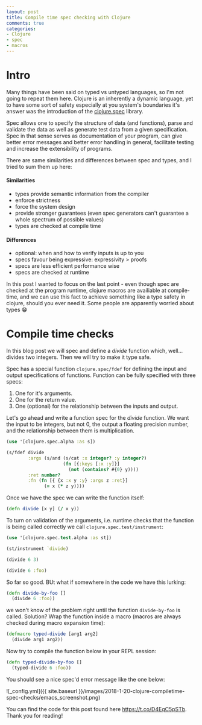 ```yaml
---
layout: post
title: Compile time spec checking with Clojure
comments: true
categories:
- Clojure
- spec
- macros
---
```


# Intro

Many things have been said on typed vs untyped languages, so I'm not going to repeat them here.
Clojure is an inherently a dynamic language, yet to have some sort of safety especially at you system's boundaries it's answer was the introduction of the [clojure.spec](https://clojure.org/guides/spec) library.

Spec allows one to specify the structure of data (and functions), parse and validate the data as well as generate test data from a given specification.
Spec in that sense serves as documentation of your program, can give better error messages and better error handling in general, facilitate testing and increase the extensibility of programs.

There are same similarities and differences between spec and types, and I tried to sum them up here:

#### Similarities

* types provide semantic information from the compiler
* enforce strictness
* force the system design
* provide stronger guarantees (even spec generators can't guarantee a whole spectrum of possible values)
* types are checked at compile time

#### Differences

* optional: when and how to verify inputs is up to you
* specs favour being expressive: expressivity > proofs
* specs are less efficient performance wise
* specs are checked at runtime

In this post I wanted to focus on the last point - even though spec are checked at the program runtime, clojure macros are availiable at compile-time, and we can use this fact to achieve something like a type safety in clojure, should you ever need it.
Some people are apparently worried about types :grin:

# Compile time checks

In this blog post we will spec and define a *divide* function which, well... divides two integers. Then we will try to make it type safe.

Spec has a special function `clojure.spec/fdef` for defining the input and output specifications of functions. Function can be fully specified with three specs:

1. One for it's arguments.
2. One for the return value.
3. One (optional) for the relationship between the inputs and output.

Let's go ahead and write a function spec for the *divide* function. We want the input to be integers, but not 0, the output a floating precision number, and the relationship between them is multiplication.

```Clojure
(use '[clojure.spec.alpha :as s])

(s/fdef divide
        :args (s/and (s/cat :x integer? :y integer?)
                     (fn [{:keys [:x :y]}]
                       (not (contains? #{0} y))))
        :ret number?
        :fn (fn [{ {x :x y :y} :args z :ret}]
              (= x (* z y))))
```

Once we have the spec we can write the function itself:

```Clojure
(defn divide [x y] (/ x y))
```

To turn on validation of the arguments, i.e. runtime checks that the function is being called correctly we call `clojure.spec.test/instrument`:

```Clojure
(use '[clojure.spec.test.alpha :as st])

(st/instrument `divide)

(divide 6 3)

(divide 6 :foo)
```

So far so good. BUt what if somewhere in the code we have this lurking:

```Clojure
(defn divide-by-foo []
  (divide 6 :foo))
```

we won't know of the problem right until the function `divide-by-foo` is called. Solution? Wrap the function inside a macro (macros are always checked during macro expansion time):

```Clojure
(defmacro typed-divide [arg1 arg2]
  (divide arg1 arg2))
```

Now try to compile the function below in your REPL session:

```Clojure
(defn typed-divide-by-foo []
  (typed-divide 6 :foo))
```

You should see a nice spec'd error message like the one below:

![_config.yml]({{ site.baseurl }}/images/2018-1-20-clojure-compiletime-spec-checks/emacs_screenshot.png)

You can find the code for this post found here <https://t.co/D4EqC5pSTb>. Thank you for reading!
